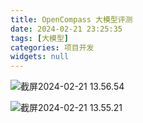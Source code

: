 ```yaml
---
title: OpenCompass 大模型评测
date: 2024-02-21 23:25:35
tags: [大模型]
categories: 项目开发
widgets: null
---
```


![截屏2024-02-21 13.56.54](https://oss.deqiang.wang/img/%E6%88%AA%E5%B1%8F2024-02-21%2013.56.54.png)

<!--more-->

![截屏2024-02-21 13.55.21](https://oss.deqiang.wang/img/%E6%88%AA%E5%B1%8F2024-02-21%2013.55.21.png)

